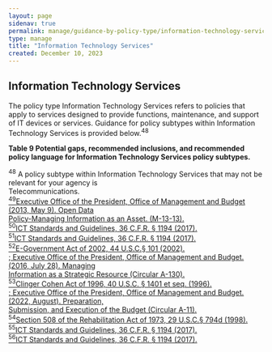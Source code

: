```yaml
---
layout: page
sidenav: true
permalink: manage/guidance-by-policy-type/information-technology-services/
type: manage
title: "Information Technology Services"
created: December 10, 2023
---
```

<h2 id="standards">
  Information Technology Services
</h2>
The policy type Information Technology Services refers to policies that apply to services designed to provide functions, maintenance, and support of IT devices or services. Guidance for policy subtypes within Information Technology Services is provided below.<sup>48</sup>

<div class="q-table">
<p class="table-heading">
    <b>Table 9 Potential gaps, recommended inclusions, and recommended policy language for Information Technology Services policy subtypes.</b>
</p>
</div>
<a class="hover-large nolink"><sup>48</sup> A policy subtype within Information Technology Services that may not be relevant for your agency is <br>Telecommunications.</a>
<br>
<a class="hover-large" href="https://obamawhitehouse.archives.gov/sites/default/files/omb/memoranda/2013/m-13-13.pdf"><sup>49</sup>Executive Office of the President, Office of Management and Budget (2013, May 9). Open Data <br>Policy-Managing Information as an Asset. (M-13-13).</a>
<br>
<a class="hover-large" href="https://www.access-board.gov/ict/ict-final-rule.pdf"><sup>50</sup>ICT Standards and Guidelines, 36 C.F.R. § 1194 (2017).</a>
<br>
<a class="hover-large" href="https://www.access-board.gov/ict/ict-final-rule.pdf"><sup>51</sup>ICT Standards and Guidelines, 36 C.F.R. § 1194 (2017).</a>
<br>
<a class="hover-large" href="https://www.congress.gov/107/plaws/publ347/PLAW-107publ347.pdf"><sup>52</sup>E-Government Act of 2002, 44 U.S.C.§ 101 (2002).</a>
<br>
<a class="hover-large" href="https://obamawhitehouse.archives.gov/sites/default/files/omb/assets/OMB/circulars/a130/a130revised.pdf"><sup></sup>; Executive Office of the President, Office of Management and Budget. (2016, July 28). Managing <br>Information as a Strategic Resource (Circular A-130). </a>
<br>
<a class="hover-large" href="https://www.govinfo.gov/content/pkg/USCODE-2001-title40/html/USCODE-2001-title40-chap25-sec1401.htm"><sup>53</sup>Clinger Cohen Act of 1996, 40 U.S.C. § 1401 et seq. (1996). </a>
<br>
<a class="hover-large" href="https://www.whitehouse.gov/wp-content/uploads/2018/06/a11.pdf"><sup></sup>; Executive Office of the President, Office of Management and Budget. (2022, August). Preparation, <br>Submission, and Execution of the Budget (Circular A-11). </a>
<br>
<a class="hover-large" href="https://www.govinfo.gov/content/pkg/USCODE-2011-title29/html/USCODE-2011-title29-chap16-subchapV-sec794d.htm"><sup>54</sup>Section 508 of the Rehabilitation Act of 1973, 29 U.S.C.§ 794d (1998).</a>
<br>
<a class="hover-large" href="https://www.access-board.gov/ict/ict-final-rule.pdf"><sup>55</sup>ICT Standards and Guidelines, 36 C.F.R. § 1194 (2017).</a>
<br>
<a class="hover-large" href="https://www.access-board.gov/ict/ict-final-rule.pdf"><sup>56</sup>ICT Standards and Guidelines, 36 C.F.R. § 1194 (2017).</a>
<br>




